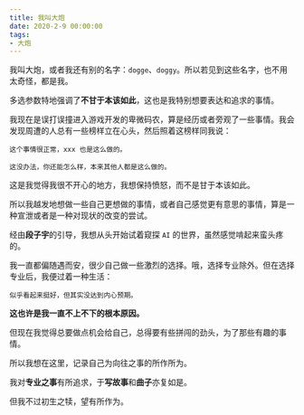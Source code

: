 ```yaml
---
title: 我叫大炮
date: 2020-2-9 00:00:00
tags:
- 大炮
---
```


我叫大炮，或者我还有别的名字：```dogge```、```doggy```。所以若见到这些名字，也不用太奇怪，都是我。



多选参数特地强调了**不甘于本该如此**，这也是我特别想要表达和追求的事情。



我现在是误打误撞进入游戏开发的卑微码农，算是经历或者旁观了一些事情。我会发现周遭的人总有一些榜样立在心头，然后照着这榜样同我说：


```
这个事情很正常，xxx 也是这么做的。
```

```
这没办法，你还能怎么样，本来其他人都是这么做的。
```



这是我觉得我很不开心的地方，我想保持愤怒，而不是甘于本该如此。



所以我越发地想做一些自己更想做的事情，或者自己感觉更有意思的事情，算是一种宣泄或者是一种对现状的改变的尝试。



经由**段子宇**的引导，我想从头开始试着窥探 ```AI``` 的世界，虽然感觉啃起来蛮头疼的。



我一直都偏随遇而安，很少自己做一些激烈的选择。哦，选择专业除外。但在选择专业后，我便过着一种生活：



```
似乎看起来挺好，但其实没达到内心预期。
```

**这也许是我一直不上不下的根本原因。**


但现在我觉得总要做点机会给自己，总得要有些拼闯的劲头，为了那些有趣的事情。



所以我想在这里，记录自己为向往之事的所作所为。



我对**专业之事**有所追求，于**写故事**和**曲子**亦复如是。



但我不过初生之犊，望有所作为。
